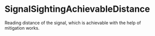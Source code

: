 SignalSightingAchievableDistance
================================

Reading distance of the signal, which is achievable with the help of mitigation works.
